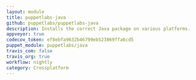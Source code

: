 ```yaml
---
layout: module
title: puppetlabs-java
github: puppetlabs/puppetlabs-java
description: Installs the correct Java package on various platforms.
appveyor: true
codecov_token: ef8ebfa9632b46799eb523869ffa6cd5
puppet_module: puppetlabs/java
travis_com: false
travis_org: true
workflow: nightly
category: Crossplatform
---
```

